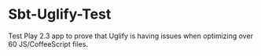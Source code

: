 # Sbt-Uglify-Test
Test Play 2.3 app to prove that Uglify is having issues when optimizing over 60 JS/CoffeeScript files.

